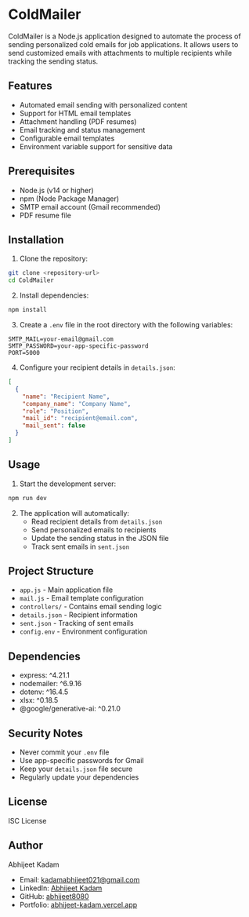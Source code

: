 # ColdMailer

ColdMailer is a Node.js application designed to automate the process of sending personalized cold emails for job applications. It allows users to send customized emails with attachments to multiple recipients while tracking the sending status.

## Features

- Automated email sending with personalized content
- Support for HTML email templates
- Attachment handling (PDF resumes)
- Email tracking and status management
- Configurable email templates
- Environment variable support for sensitive data

## Prerequisites

- Node.js (v14 or higher)
- npm (Node Package Manager)
- SMTP email account (Gmail recommended)
- PDF resume file

## Installation

1. Clone the repository:
```bash
git clone <repository-url>
cd ColdMailer
```

2. Install dependencies:
```bash
npm install
```

3. Create a `.env` file in the root directory with the following variables:
```
SMTP_MAIL=your-email@gmail.com
SMTP_PASSWORD=your-app-specific-password
PORT=5000
```

4. Configure your recipient details in `details.json`:
```json
[
  {
    "name": "Recipient Name",
    "company_name": "Company Name",
    "role": "Position",
    "mail_id": "recipient@email.com",
    "mail_sent": false
  }
]
```

## Usage

1. Start the development server:
```bash
npm run dev
```

2. The application will automatically:
   - Read recipient details from `details.json`
   - Send personalized emails to recipients
   - Update the sending status in the JSON file
   - Track sent emails in `sent.json`

## Project Structure

- `app.js` - Main application file
- `mail.js` - Email template configuration
- `controllers/` - Contains email sending logic
- `details.json` - Recipient information
- `sent.json` - Tracking of sent emails
- `config.env` - Environment configuration

## Dependencies

- express: ^4.21.1
- nodemailer: ^6.9.16
- dotenv: ^16.4.5
- xlsx: ^0.18.5
- @google/generative-ai: ^0.21.0

## Security Notes

- Never commit your `.env` file
- Use app-specific passwords for Gmail
- Keep your `details.json` file secure
- Regularly update your dependencies

## License

ISC License

## Author

Abhijeet Kadam
- Email: kadamabhijeet021@gmail.com
- LinkedIn: [Abhijeet Kadam](https://www.linkedin.com/in/abhijeetkadam21/)
- GitHub: [abhijeet8080](https://github.com/abhijeet8080)
- Portfolio: [abhijeet-kadam.vercel.app](https://abhijeet-kadam.vercel.app/) 